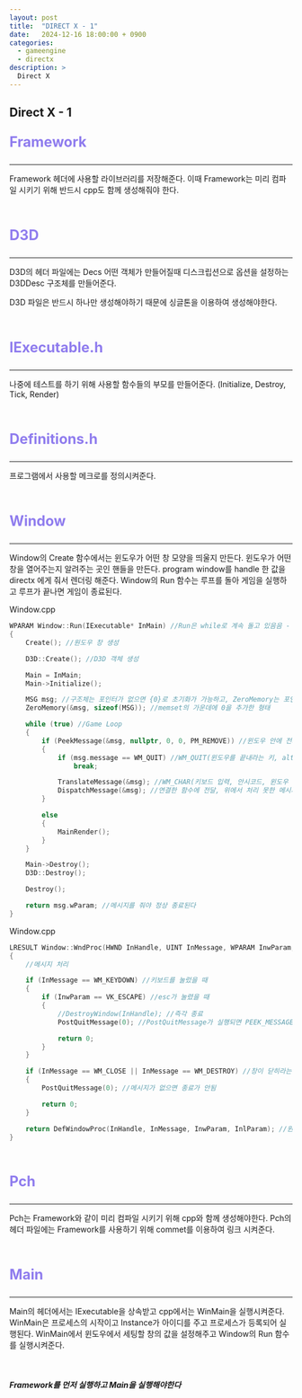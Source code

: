 ```yaml
---
layout: post
title:  "DIRECT X - 1"
date:   2024-12-16 18:00:00 + 0900
categories:
  - gameengine
  - directx
description: >
  Direct X
---
```

## Direct X - 1

<p style = "color:#8f7cee; font-size:25px; font-weight:bold">
Framework
</p>

---

Framework 헤더에 사용할 라이브러리를 저장해준다. 이때 Framework는 미리 컴파일 시키기 위해 반드시 cpp도 함께 생성해줘야 한다. 

<br/>

<p style = "color:#8f7cee; font-size:25px; font-weight:bold">
D3D
</p>

---

D3D의 헤더 파일에는 Decs 어떤 객체가 만들어질때 디스크립션으로 옵션을 설정하는 D3DDesc 구조체를 만들어준다.

D3D 파일은 반드시 하나만 생성해야하기 때문에 싱글톤을 이용하여 생성해야한다.

<br/>

<p style = "color:#8f7cee; font-size:25px; font-weight:bold">
IExecutable.h
</p>

---

나중에 테스트를 하기 위해 사용할 함수들의 부모를 만들어준다. (Initialize, Destroy, Tick, Render)

<br/>

<p style = "color:#8f7cee; font-size:25px; font-weight:bold">
Definitions.h
</p>

---

프로그램에서 사용할 메크로를 정의시켜준다.

<br/>

<p style = "color:#8f7cee; font-size:25px; font-weight:bold">
Window
</p>

---

Window의 Create 함수에서는 윈도우가 어떤 창 모양을 띄울지 만든다. 윈도우가 어떤 창을 열어주는지 알려주는 곳인 핸들을  만든다. program window를 handle 한 값을 directx 에게 줘서 렌더링 해준다. Window의 Run 함수는 루프를 돌아 게임을 실행하고 루프가 끝나면 게임이 종료된다. 

Window.cpp
```cpp
WPARAM Window::Run(IExecutable* InMain) //Run은 while로 계속 돌고 있음음 - MSG 초기화, 메시지를 받을 곳을 초기화, WPARAM(맞춤 4바이트 - 패딩)
{
	Create(); //원도우 창 생성

	D3D::Create(); //D3D 객체 생성

	Main = InMain;
	Main->Initialize();

	MSG msg; //구조체는 포인터가 없으면 {0}로 초기화가 가능하고, ZeroMemory는 포인터형이 있어도 초기화가 가능하다
	ZeroMemory(&msg, sizeof(MSG)); //memset의 가운데에 0을 추가한 형태

	while (true) //Game Loop
	{
		if (PeekMessage(&msg, nullptr, 0, 0, PM_REMOVE)) //윈도우 안에 전체 메시지를 관리하는 윈도우 큐에서 메시지를 꺼내옴, RM_REMOVE는 메시지 큐에서 제거하면서 받음
		{
			if (msg.message == WM_QUIT) //WM_QUIT(윈도우를 끝내라는 키, alt + f4 or 닫기 버튼), break가 되면 프로그램 종료,
				break;

			TranslateMessage(&msg); //WM_CHAR(키보드 입력, 안시코드, 윈도우 메시지)를 처리, 알파벳이나 다른 키를 눌렀을떄 처리
			DispatchMessage(&msg); //연결한 함수에 전달, 위에서 처리 못한 메시지를 lpfnWndProc로 보냄, 마우스를 움직이거나 컨트롤을 누르는 등의 처리
		}

		else
		{
			MainRender();
		}
	}

	Main->Destroy();
	D3D::Destroy();

	Destroy();

	return msg.wParam; //메시지를 줘야 정상 종료된다
}
```

Window.cpp
```cpp
LRESULT Window::WndProc(HWND InHandle, UINT InMessage, WPARAM InwParam, LPARAM InlParam)
{
	//메시지 처리

	if (InMessage == WM_KEYDOWN) //키보드를 눌렀을 때
	{
		if (InwParam == VK_ESCAPE) //esc가 눌렸을 때
		{
			//DestroyWindow(InHandle); //즉각 종료
			PostQuitMessage(0); //PostQuitMessage가 실행되면 PEEK_MESSAGE로 가서 break;

			return 0;
		}
	}

	if (InMessage == WM_CLOSE || InMessage == WM_DESTROY) //창이 닫히라는 메시지
	{
		PostQuitMessage(0); //메시지가 없으면 종료가 안됨

		return 0;
	}

	return DefWindowProc(InHandle, InMessage, InwParam, InlParam); //윈도우에 처리되있는 메시지로 처리
}
```

<br/>

<p style = "color:#8f7cee; font-size:25px; font-weight:bold">
Pch
</p>

---

Pch는 Framework와 같이 미리 컴파일 시키기 위해 cpp와 함께 생성해야한다. Pch의 헤더 파일에는 Framework를 사용하기 위해 commet를 이용하여 링크 시켜준다.

<br/>

<p style = "color:#8f7cee; font-size:25px; font-weight:bold">
Main
</p>

---

Main의 헤더에서는 IExecutable을 상속받고 cpp에서는 WinMain을 실행시켜준다. WinMain은 프로세스의 시작이고 Instance가 아이디를 주고 프로세스가 등록되어 실행된다. WinMain에서 윈도우에서 세팅할 창의 값을 설정해주고 Window의 Run 함수를 실행시켜준다.

<br/>

##### Framework를 먼저 실행하고 Main을 실행해야한다
